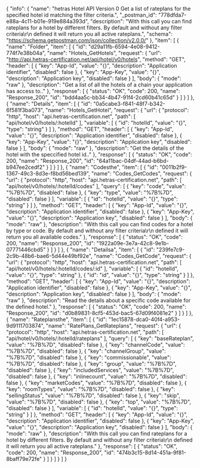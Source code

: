 {
  "info": {
    "name": "hetras Hotel API Version 0 Get a list of rateplans for the specified hotel id matching the filter criteria.",
    "_postman_id": "778dfda7-e88a-4c11-b01e-919e884a393d",
    "description": "With this call you can find rateplans for a hotel by different filters. By default and without any filter criteria\r\n            defined it will return you all active rateplans.",
    "schema": "https://schema.getpostman.com/json/collection/v2.0.0/"
  },
  "item": [
    {
      "name": "Folder",
      "item": [
        {
          "id": "d29a11fb-6594-4e08-9412-774f7e38b04a",
          "name": "Hotels_GetHotels",
          "request": {
            "url": "http://api.hetras-certification.net/api/hotel/v0/hotels",
            "method": "GET",
            "header": [
              {
                "key": "App-Id",
                "value": "{}",
                "description": "Application identifier",
                "disabled": false
              },
              {
                "key": "App-Key",
                "value": "{}",
                "description": "Application key",
                "disabled": false
              }
            ],
            "body": {
              "mode": "raw"
            },
            "description": "Get a list of all the hotels of a chain your application has access to.."
          },
          "response": [
            {
              "status": "OK",
              "code": 200,
              "name": "Response_200",
              "id": "bdd4aa5c-bb34-4b47-91f4-2cd60b41c65d"
            }
          ]
        }
      ]
    },
    {
      "name": "Details",
      "item": [
        {
          "id": "0a5cabe3-f841-48f7-b342-6f581f3ba073",
          "name": "Hotels_GetHotel",
          "request": {
            "url": {
              "protocol": "http",
              "host": "api.hetras-certification.net",
              "path": [
                "api/hotel/v0/hotels/:hotelId"
              ],
              "variable": [
                {
                  "id": "hotelId",
                  "value": "{}",
                  "type": "string"
                }
              ]
            },
            "method": "GET",
            "header": [
              {
                "key": "App-Id",
                "value": "{}",
                "description": "Application identifier",
                "disabled": false
              },
              {
                "key": "App-Key",
                "value": "{}",
                "description": "Application key",
                "disabled": false
              }
            ],
            "body": {
              "mode": "raw"
            },
            "description": "Get the details of the hotel with the speccified hotel id.."
          },
          "response": [
            {
              "status": "OK",
              "code": 200,
              "name": "Response_200",
              "id": "64a11bac-04df-44ad-b6bd-b947ee2cedf2"
            }
          ]
        }
      ]
    },
    {
      "name": "Codesthe",
      "item": [
        {
          "id": "0011b2f9-1367-49c3-8d3e-f8bd56bed139",
          "name": "Codes_GetCodes",
          "request": {
            "url": {
              "protocol": "http",
              "host": "api.hetras-certification.net",
              "path": [
                "api/hotel/v0/hotels/:hotelId/codes"
              ],
              "query": [
                {
                  "key": "code",
                  "value": "%7B%7D",
                  "disabled": false
                },
                {
                  "key": "type",
                  "value": "%7B%7D",
                  "disabled": false
                }
              ],
              "variable": [
                {
                  "id": "hotelId",
                  "value": "{}",
                  "type": "string"
                }
              ]
            },
            "method": "GET",
            "header": [
              {
                "key": "App-Id",
                "value": "{}",
                "description": "Application identifier",
                "disabled": false
              },
              {
                "key": "App-Key",
                "value": "{}",
                "description": "Application key",
                "disabled": false
              }
            ],
            "body": {
              "mode": "raw"
            },
            "description": "With this call you can find codes for a hotel by type or code. By default and without any filter criteria\r\n            defined it will return you all available codes."
          },
          "response": [
            {
              "status": "OK",
              "code": 200,
              "name": "Response_200",
              "id": "1922a09e-3e7a-42c8-9e1b-07771446cbd5"
            }
          ]
        }
      ]
    },
    {
      "name": "Detailsa",
      "item": [
        {
          "id": "239fe7c9-2c9b-48b6-bae6-5d44e49bf92e",
          "name": "Codes_GetCode",
          "request": {
            "url": {
              "protocol": "http",
              "host": "api.hetras-certification.net",
              "path": [
                "api/hotel/v0/hotels/:hotelId/codes/:id"
              ],
              "variable": [
                {
                  "id": "hotelId",
                  "value": "{}",
                  "type": "string"
                },
                {
                  "id": "id",
                  "value": "{}",
                  "type": "string"
                }
              ]
            },
            "method": "GET",
            "header": [
              {
                "key": "App-Id",
                "value": "{}",
                "description": "Application identifier",
                "disabled": false
              },
              {
                "key": "App-Key",
                "value": "{}",
                "description": "Application key",
                "disabled": false
              }
            ],
            "body": {
              "mode": "raw"
            },
            "description": "Read the details about a specific code available for the defined hotel."
          },
          "response": [
            {
              "status": "OK",
              "code": 200,
              "name": "Response_200",
              "id": "d0b89831-8cf5-453d-bac5-67d09f4081e2"
            }
          ]
        }
      ]
    },
    {
      "name": "Rateplansthe",
      "item": [
        {
          "id": "1ec15878-dca0-40f4-a953-9d9111703874",
          "name": "RatePlans_GetRateplans",
          "request": {
            "url": {
              "protocol": "http",
              "host": "api.hetras-certification.net",
              "path": [
                "api/hotel/v0/hotels/:hotelId/rateplans"
              ],
              "query": [
                {
                  "key": "baseRateplan",
                  "value": "%7B%7D",
                  "disabled": false
                },
                {
                  "key": "channelCode",
                  "value": "%7B%7D",
                  "disabled": false
                },
                {
                  "key": "channelGroup",
                  "value": "%7B%7D",
                  "disabled": false
                },
                {
                  "key": "commissionable",
                  "value": "%7B%7D",
                  "disabled": false
                },
                {
                  "key": "group",
                  "value": "%7B%7D",
                  "disabled": false
                },
                {
                  "key": "includedServices",
                  "value": "%7B%7D",
                  "disabled": false
                },
                {
                  "key": "inlinecount",
                  "value": "%7B%7D",
                  "disabled": false
                },
                {
                  "key": "marketCodes",
                  "value": "%7B%7D",
                  "disabled": false
                },
                {
                  "key": "roomTypes",
                  "value": "%7B%7D",
                  "disabled": false
                },
                {
                  "key": "sellingStatus",
                  "value": "%7B%7D",
                  "disabled": false
                },
                {
                  "key": "skip",
                  "value": "%7B%7D",
                  "disabled": false
                },
                {
                  "key": "top",
                  "value": "%7B%7D",
                  "disabled": false
                }
              ],
              "variable": [
                {
                  "id": "hotelId",
                  "value": "{}",
                  "type": "string"
                }
              ]
            },
            "method": "GET",
            "header": [
              {
                "key": "App-Id",
                "value": "{}",
                "description": "Application identifier",
                "disabled": false
              },
              {
                "key": "App-Key",
                "value": "{}",
                "description": "Application key",
                "disabled": false
              }
            ],
            "body": {
              "mode": "raw"
            },
            "description": "With this call you can find rateplans for a hotel by different filters. By default and without any filter criteria\r\n            defined it will return you all active rateplans."
          },
          "response": [
            {
              "status": "OK",
              "code": 200,
              "name": "Response_200",
              "id": "474b3c15-8d14-451a-9f81-8baff79e72fe"
            }
          ]
        }
      ]
    }
  ]
}